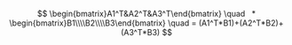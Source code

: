 $$
\begin{bmatrix}A1^T&A2^T&A3^T\end{bmatrix}   \quad    * 
\begin{bmatrix}B1\\\\B2\\\\B3\end{bmatrix} \quad = (A1^T*B1)+(A2^T*B2)+(A3^T*B3)
$$
